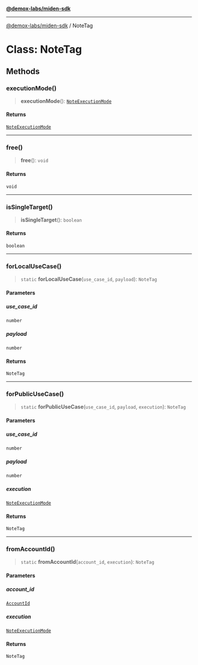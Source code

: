[**@demox-labs/miden-sdk**](../README.md)

***

[@demox-labs/miden-sdk](../README.md) / NoteTag

# Class: NoteTag

## Methods

### executionMode()

> **executionMode**(): [`NoteExecutionMode`](NoteExecutionMode.md)

#### Returns

[`NoteExecutionMode`](NoteExecutionMode.md)

***

### free()

> **free**(): `void`

#### Returns

`void`

***

### isSingleTarget()

> **isSingleTarget**(): `boolean`

#### Returns

`boolean`

***

### forLocalUseCase()

> `static` **forLocalUseCase**(`use_case_id`, `payload`): `NoteTag`

#### Parameters

##### use\_case\_id

`number`

##### payload

`number`

#### Returns

`NoteTag`

***

### forPublicUseCase()

> `static` **forPublicUseCase**(`use_case_id`, `payload`, `execution`): `NoteTag`

#### Parameters

##### use\_case\_id

`number`

##### payload

`number`

##### execution

[`NoteExecutionMode`](NoteExecutionMode.md)

#### Returns

`NoteTag`

***

### fromAccountId()

> `static` **fromAccountId**(`account_id`, `execution`): `NoteTag`

#### Parameters

##### account\_id

[`AccountId`](AccountId.md)

##### execution

[`NoteExecutionMode`](NoteExecutionMode.md)

#### Returns

`NoteTag`
